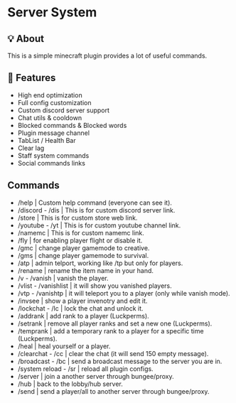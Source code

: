 # Server System

## 💡 About
This is a simple minecraft plugin provides a lot of useful commands.

## 💎 Features
- High end optimization
- Full config customization
- Custom discord server support
- Chat utils & cooldown
- Blocked commands & Blocked words
- Plugin message channel
- TabList / Health Bar
- Clear lag
- Staff system commands
- Social commands links

## Commands
- /help | Custom help command (everyone can see it).
- /discord - /dis | This is for custom discord server link.
- /store | This is for custom store web link.
- /youtube - /yt | This is for custom youtube channel link.
- /namemc | This is for custom namemc link.
- /fly | for enabling player flight or disable it.
- /gmc | change player gamemode to creative.
- /gms | change player gamemode to survival.
- /atp | admin telport, working like /tp but only for players.
- /rename | rename the item name in your hand.
- /v - /vanish | vanish the player.
- /vlist - /vanishlist | it will show you vanished players.
- /vtp - /vanishtp | it will teleport you to a player (only while vanish mode).
- /invsee | show a player invenotry and edit it.
- /lockchat - /lc | lock the chat and unlock it.
- /addrank | add rank to a player (Luckperms).
- /setrank | remove all player ranks and set a new one (Luckperms).
- /temprank | add a temporary rank to a player for a specific time (Luckperms).
- /heal | heal yourself or a player.
- /clearchat - /cc | clear the chat (it will send 150 empty message).
- /broadcast - /bc | send a broadcast message to the server you are in.
- /system reload - /sr | reload all plugin configs.
- /server | join a another server through bungee/proxy.
- /hub | back to the lobby/hub server.
- /send | send a player/all to another server through bungee/proxy.
